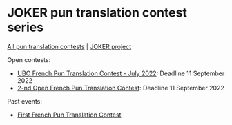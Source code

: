 # JOKER pun translation contest series

[All pun translation contests](./index) | [JOKER project](https://www.joker-project.com/)
<br>

Open contests:
* [UBO French Pun Translation Contest - July 2022](./fr-UBO-july-2022/): Deadline 11 September 2022
* [2-nd Open French Pun Translation Contest](./2-french-contest/): Deadline 11 September 2022

Past events:
* [First French Pun Translation Contest](./first-fr-pun-translation-contest)
